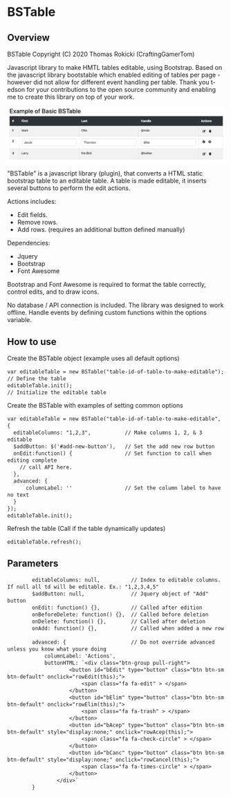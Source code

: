 # BSTable

## Overview

BSTable Copyright (C) 2020 Thomas Rokicki (CraftingGamerTom)

Javascript library to make HMTL tables editable, using Bootstrap. Based on the javascript library bootstable which enabled editing of tables per page - however did not allow for different event handling per table.
Thank you t-edson for your contributions to the open source community and enabling me to create this library on top of your work.

![BSTable](https://github.com/CraftingGamerTom/bstable/blob/master/bstable.png?raw=true "BSTable")

"BSTable" is a javascript library (plugin), that converts a HTML static bootstrap table to an editable table. 
A table is made editable, it inserts several buttons to perform the edit actions.

Actions includes:

* Edit fields.
* Remove rows.
* Add rows. (requires an additional button defined manually)

Dependencies:

* Jquery
* Bootstrap
* Font Awesome

Bootstrap and Font Awesome is required to format the table correctly, control edits, and to draw icons.

No database / API connection is included. The library was designed to work offline. Handle events by defining custom functions within the options variable.

## How to use

Create the BSTable object (example uses all default options)

    var editableTable = new BSTable("table-id-of-table-to-make-editable");  // Define the table
    editableTable.init();                                                   // Initialize the editable table

Create the BSTable with examples of setting common options

    var editableTable = new BSTable("table-id-of-table-to-make-editable", {
      editableColumns: "1,2,3",           // Make columns 1, 2, & 3 editable
      $addButton: $('#add-new-button'),   // Set the add new row button
      onEdit:function() {                 // Set function to call when editing complete
        // call API here.
      },
      advanced: {                         
          columnLabel: ''                 // Set the column label to have no text
      }
    });
    editableTable.init();

Refresh the table (Call if the table dynamically updates)

    editableTable.refresh();

## Parameters

            editableColumns: null,          // Index to editable columns. If null all td will be editable. Ex.: "1,2,3,4,5"
            $addButton: null,               // Jquery object of "Add" button
            onEdit: function() {},          // Called after edition
            onBeforeDelete: function() {},  // Called before deletion
            onDelete: function() {},        // Called after deletion
            onAdd: function() {},           // Called when added a new row
            
            advanced: {                     // Do not override advanced unless you know what youre doing
                columnLabel: 'Actions',
                buttonHTML: `<div class="btn-group pull-right">
                        <button id="bEdit" type="button" class="btn btn-sm btn-default" onclick="rowEdit(this);">
                            <span class="fa fa-edit" > </span>
                        </button>
                        <button id="bElim" type="button" class="btn btn-sm btn-default" onclick="rowElim(this);">
                            <span class="fa fa-trash" > </span>
                        </button>
                        <button id="bAcep" type="button" class="btn btn-sm btn-default" style="display:none;" onclick="rowAcep(this);">
                            <span class="fa fa-check-circle" > </span>
                        </button>
                        <button id="bCanc" type="button" class="btn btn-sm btn-default" style="display:none;" onclick="rowCancel(this);">
                            <span class="fa fa-times-circle" > </span>
                        </button>
                    </div>`
            }
